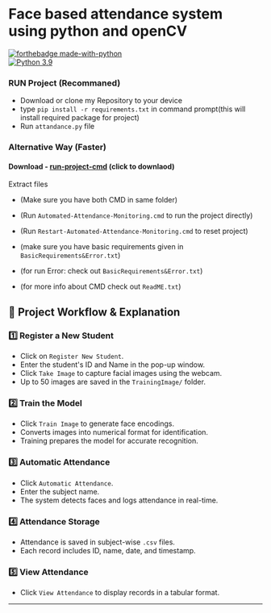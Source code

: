 
# Face based attendance system using python and openCV

[![forthebadge made-with-python](http://ForTheBadge.com/images/badges/made-with-python.svg)](https://www.python.org/)                 
[![Python 3.9](https://img.shields.io/badge/python-3.9-blue.svg)](https://www.python.org/downloads/release/python-390/) 

### RUN Project (Recommaned) 

- Download or clone my Repository to your device
- type `pip install -r requirements.txt` in command prompt(this will install required package for project)
- Run `attandance.py` file

### Alternative Way (Faster)

#### Download - [run-project-cmd](https://drive.google.com/uc?export=download&id=156FgAsyDbUaKj6OR1yHVrHAAK6_9_nfa) (click to downlaod)

Extract files
- (Make sure you have both CMD in same folder)
- (Run `Automated-Attendance-Monitoring.cmd` to run the project directly)
- (Run `Restart-Automated-Attendance-Monitoring.cmd` to reset project)

- (make sure you have basic requirements given in `BasicRequirements&Error.txt`)
- (for run Error: check out `BasicRequirements&Error.txt`)
- (for more info about CMD check out `ReadME.txt`)


## 🚀 Project Workflow & Explanation

### 1️⃣ Register a New Student
- Click on `Register New Student`.
- Enter the student's ID and Name in the pop-up window.
- Click `Take Image` to capture facial images using the webcam.
- Up to 50 images are saved in the `TrainingImage/` folder.

### 2️⃣ Train the Model
- Click `Train Image` to generate face encodings.
- Converts images into numerical format for identification.
- Training prepares the model for accurate recognition.

### 3️⃣ Automatic Attendance
- Click `Automatic Attendance`.
- Enter the subject name.
- The system detects faces and logs attendance in real-time.

### 4️⃣ Attendance Storage
- Attendance is saved in subject-wise `.csv` files.
- Each record includes ID, name, date, and timestamp.

### 5️⃣ View Attendance
- Click `View Attendance` to display records in a tabular format.

---


